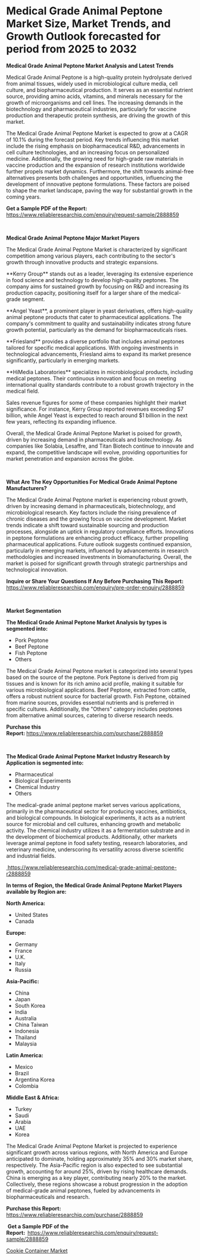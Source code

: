 <p><h1>Medical Grade Animal Peptone Market Size, Market Trends, and Growth Outlook forecasted for period from 2025 to 2032</h1></p><p><strong>Medical Grade Animal Peptone Market Analysis and Latest Trends</strong></p>
<p><p>Medical Grade Animal Peptone is a high-quality protein hydrolysate derived from animal tissues, widely used in microbiological culture media, cell culture, and biopharmaceutical production. It serves as an essential nutrient source, providing amino acids, vitamins, and minerals necessary for the growth of microorganisms and cell lines. The increasing demands in the biotechnology and pharmaceutical industries, particularly for vaccine production and therapeutic protein synthesis, are driving the growth of this market.</p><p>The Medical Grade Animal Peptone Market is expected to grow at a CAGR of 10.1% during the forecast period. Key trends influencing this market include the rising emphasis on biopharmaceutical R&D, advancements in cell culture technologies, and an increasing focus on personalized medicine. Additionally, the growing need for high-grade raw materials in vaccine production and the expansion of research institutions worldwide further propels market dynamics. Furthermore, the shift towards animal-free alternatives presents both challenges and opportunities, influencing the development of innovative peptone formulations. These factors are poised to shape the market landscape, paving the way for substantial growth in the coming years.</p></p>
<p><strong>Get a Sample PDF of the Report:&nbsp;</strong> <a href="https://www.reliableresearchiq.com/enquiry/request-sample/2888859?utm_campaign=3276&utm_medium=2&utm_source=Github&utm_content=ia&utm_term=14032025&utm_id=medical-grade-animal-peptone">https://www.reliableresearchiq.com/enquiry/request-sample/2888859</a></p>
<p>&nbsp;</p>
<p><strong>Medical Grade Animal Peptone Major Market Players</strong></p>
<p><p>The Medical Grade Animal Peptone Market is characterized by significant competition among various players, each contributing to the sector's growth through innovative products and strategic expansions. </p><p>**Kerry Group** stands out as a leader, leveraging its extensive experience in food science and technology to develop high-quality peptones. The company aims for sustained growth by focusing on R&D and increasing its production capacity, positioning itself for a larger share of the medical-grade segment.</p><p>**Angel Yeast**, a prominent player in yeast derivatives, offers high-quality animal peptone products that cater to pharmaceutical applications. The company's commitment to quality and sustainability indicates strong future growth potential, particularly as the demand for biopharmaceuticals rises.</p><p>**Friesland** provides a diverse portfolio that includes animal peptones tailored for specific medical applications. With ongoing investments in technological advancements, Friesland aims to expand its market presence significantly, particularly in emerging markets.</p><p>**HiMedia Laboratories** specializes in microbiological products, including medical peptones. Their continuous innovation and focus on meeting international quality standards contribute to a robust growth trajectory in the medical field.</p><p>Sales revenue figures for some of these companies highlight their market significance. For instance, Kerry Group reported revenues exceeding $7 billion, while Angel Yeast is expected to reach around $1 billion in the next few years, reflecting its expanding influence.</p><p>Overall, the Medical Grade Animal Peptone Market is poised for growth, driven by increasing demand in pharmaceuticals and biotechnology. As companies like Solabia, Lesaffre, and Titan Biotech continue to innovate and expand, the competitive landscape will evolve, providing opportunities for market penetration and expansion across the globe.</p></p>
<p>&nbsp;</p>
<p><strong>What Are The Key Opportunities For Medical Grade Animal Peptone Manufacturers?</strong></p>
<p><p>The Medical Grade Animal Peptone market is experiencing robust growth, driven by increasing demand in pharmaceuticals, biotechnology, and microbiological research. Key factors include the rising prevalence of chronic diseases and the growing focus on vaccine development. Market trends indicate a shift toward sustainable sourcing and production processes, alongside an uptick in regulatory compliance efforts. Innovations in peptone formulations are enhancing product efficacy, further propelling pharmaceutical applications. Future outlook suggests continued expansion, particularly in emerging markets, influenced by advancements in research methodologies and increased investments in biomanufacturing. Overall, the market is poised for significant growth through strategic partnerships and technological innovation.</p></p>
<p><strong>Inquire or Share Your Questions If Any Before Purchasing This Report:</strong> <a href="https://www.reliableresearchiq.com/enquiry/pre-order-enquiry/2888859?utm_campaign=3276&utm_medium=2&utm_source=Github&utm_content=ia&utm_term=14032025&utm_id=medical-grade-animal-peptone">https://www.reliableresearchiq.com/enquiry/pre-order-enquiry/2888859</a></p>
<p>&nbsp;</p>
<p><strong>Market Segmentation</strong></p>
<p><strong>The Medical Grade Animal Peptone Market Analysis by types is segmented into:</strong></p>
<p><ul><li>Pork Peptone</li><li>Beef Peptone</li><li>Fish Peptone</li><li>Others</li></ul></p>
<p><p>The Medical Grade Animal Peptone market is categorized into several types based on the source of the peptone. Pork Peptone is derived from pig tissues and is known for its rich amino acid profile, making it suitable for various microbiological applications. Beef Peptone, extracted from cattle, offers a robust nutrient source for bacterial growth. Fish Peptone, obtained from marine sources, provides essential nutrients and is preferred in specific cultures. Additionally, the "Others" category includes peptones from alternative animal sources, catering to diverse research needs.</p></p>
<p><strong>Purchase this Report:&nbsp;</strong><a href="https://www.reliableresearchiq.com/purchase/2888859?utm_campaign=3276&utm_medium=2&utm_source=Github&utm_content=ia&utm_term=14032025&utm_id=medical-grade-animal-peptone">https://www.reliableresearchiq.com/purchase/2888859</a></p>
<p>&nbsp;</p>
<p><strong>The Medical Grade Animal Peptone Market Industry Research by Application is segmented into:</strong></p>
<p><ul><li>Pharmaceutical</li><li>Biological Experiments</li><li>Chemical Industry</li><li>Others</li></ul></p>
<p><p>The medical-grade animal peptone market serves various applications, primarily in the pharmaceutical sector for producing vaccines, antibiotics, and biological compounds. In biological experiments, it acts as a nutrient source for microbial and cell cultures, enhancing growth and metabolic activity. The chemical industry utilizes it as a fermentation substrate and in the development of biochemical products. Additionally, other markets leverage animal peptone in food safety testing, research laboratories, and veterinary medicine, underscoring its versatility across diverse scientific and industrial fields.</p></p>
<p><a href="https://www.reliableresearchiq.com/medical-grade-animal-peptone-r2888859?utm_campaign=3276&utm_medium=2&utm_source=Github&utm_content=ia&utm_term=14032025&utm_id=medical-grade-animal-peptone">&nbsp;https://www.reliableresearchiq.com/medical-grade-animal-peptone-r2888859</a></p>
<p><strong>In terms of Region, the Medical Grade Animal Peptone Market Players available by Region are:</strong></p>
<p>
    <p> <strong> North America: </strong>
        <ul>
            <li>United States</li>
            <li>Canada</li>
        </ul>
        </p> 
    <p> <strong> Europe: </strong>
        <ul>
            <li>Germany</li>
            <li>France</li>
            <li>U.K.</li>
            <li>Italy</li>
            <li>Russia</li>
        </ul>
        </p> 
    <p> <strong> Asia-Pacific: </strong>
        <ul>
            <li>China</li>
            <li>Japan</li>
            <li>South Korea</li>
            <li>India</li>
            <li>Australia</li>
            <li>China Taiwan</li>
            <li>Indonesia</li>
            <li>Thailand</li>
            <li>Malaysia</li>
        </ul>
        </p> 
    <p> <strong> Latin America: </strong>
        <ul>
            <li>Mexico</li>
            <li>Brazil</li>
            <li>Argentina Korea</li>
            <li>Colombia</li>
        </ul>
        </p> 
    <p> <strong> Middle East & Africa: </strong>
        <ul>
            <li>Turkey</li>
            <li>Saudi</li>
            <li>Arabia</li>
            <li>UAE</li>
            <li>Korea</li>
        </ul>
    </p>
    </p>
<p><p>The Medical Grade Animal Peptone Market is projected to experience significant growth across various regions, with North America and Europe anticipated to dominate, holding approximately 35% and 30% market share, respectively. The Asia-Pacific region is also expected to see substantial growth, accounting for around 25%, driven by rising healthcare demands. China is emerging as a key player, contributing nearly 20% to the market. Collectively, these regions showcase a robust progression in the adoption of medical-grade animal peptones, fueled by advancements in biopharmaceuticals and research.</p></p>
<p><strong>Purchase this Report: </strong><a href="https://www.reliableresearchiq.com/purchase/2888859?utm_campaign=3276&utm_medium=2&utm_source=Github&utm_content=ia&utm_term=14032025&utm_id=medical-grade-animal-peptone">https://www.reliableresearchiq.com/purchase/2888859</a></p>
<p>&nbsp;<strong>Get a Sample PDF of the Report:&nbsp;&nbsp;</strong><a href="https://www.reliableresearchiq.com/enquiry/request-sample/2888859?utm_campaign=3276&utm_medium=2&utm_source=Github&utm_content=ia&utm_term=14032025&utm_id=medical-grade-animal-peptone">https://www.reliableresearchiq.com/enquiry/request-sample/2888859</a></p>
<p><strong></strong></p>
<p><p><a href="https://github.com/sirayedantte/Market-Research-Report-List-1/blob/main/cookie-container-market.md?utm_campaign=3276&utm_medium=2&utm_source=Github&utm_content=ia&utm_term=14032025&utm_id=medical-grade-animal-peptone">Cookie Container Market</a></p></p>